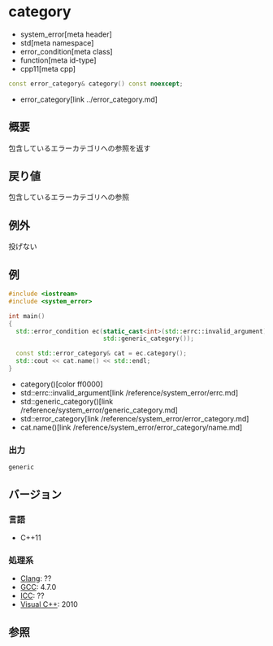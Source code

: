 # category
* system_error[meta header]
* std[meta namespace]
* error_condition[meta class]
* function[meta id-type]
* cpp11[meta cpp]

```cpp
const error_category& category() const noexcept;
```
* error_category[link ../error_category.md]

## 概要
包含しているエラーカテゴリへの参照を返す


## 戻り値
包含しているエラーカテゴリへの参照


## 例外
投げない


## 例
```cpp example
#include <iostream>
#include <system_error>

int main()
{
  std::error_condition ec(static_cast<int>(std::errc::invalid_argument),
                          std::generic_category());

  const std::error_category& cat = ec.category();
  std::cout << cat.name() << std::endl;
}
```
* category()[color ff0000]
* std::errc::invalid_argument[link /reference/system_error/errc.md]
* std::generic_category()[link /reference/system_error/generic_category.md]
* std::error_category[link /reference/system_error/error_category.md]
* cat.name()[link /reference/system_error/error_category/name.md]

### 出力
```
generic
```

## バージョン
### 言語
- C++11

### 処理系
- [Clang](/implementation.md#clang): ??
- [GCC](/implementation.md#gcc): 4.7.0
- [ICC](/implementation.md#icc): ??
- [Visual C++](/implementation.md#visual_cpp): 2010


## 参照
